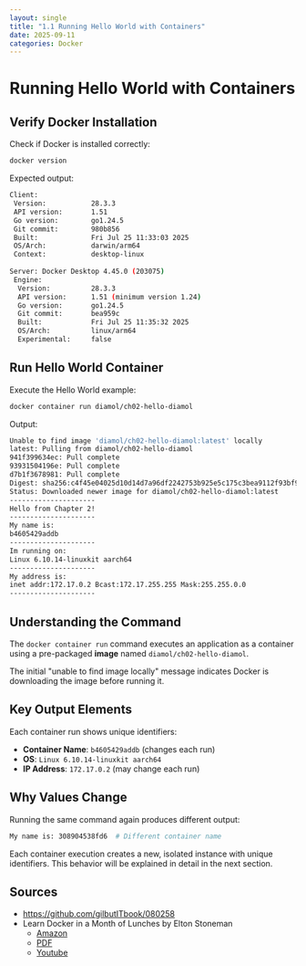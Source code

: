 ```yaml
---
layout: single
title: "1.1 Running Hello World with Containers" 
date: 2025-09-11
categories: Docker
---
```


# Running Hello World with Containers

## Verify Docker Installation

Check if Docker is installed correctly:

```bash
docker version
```

Expected output:

```bash
Client:
 Version:           28.3.3
 API version:       1.51
 Go version:        go1.24.5
 Git commit:        980b856
 Built:             Fri Jul 25 11:33:03 2025
 OS/Arch:           darwin/arm64
 Context:           desktop-linux
  
Server: Docker Desktop 4.45.0 (203075)
 Engine:
  Version:          28.3.3
  API version:      1.51 (minimum version 1.24)
  Go version:       go1.24.5
  Git commit:       bea959c
  Built:            Fri Jul 25 11:35:32 2025
  OS/Arch:          linux/arm64
  Experimental:     false
```

## Run Hello World Container

Execute the Hello World example:

```bash
docker container run diamol/ch02-hello-diamol
```

Output:

```bash
Unable to find image 'diamol/ch02-hello-diamol:latest' locally
latest: Pulling from diamol/ch02-hello-diamol
941f399634ec: Pull complete 
93931504196e: Pull complete 
d7b1f3678981: Pull complete 
Digest: sha256:c4f45e04025d10d14d7a96df2242753b925e5c175c3bea9112f93bf9c55d4474
Status: Downloaded newer image for diamol/ch02-hello-diamol:latest
---------------------
Hello from Chapter 2!
---------------------
My name is:
b4605429addb
---------------------
Im running on:
Linux 6.10.14-linuxkit aarch64
---------------------
My address is:
inet addr:172.17.0.2 Bcast:172.17.255.255 Mask:255.255.0.0
---------------------
```

## Understanding the Command

The `docker container run` command executes an application as a container using a pre-packaged **image** named `diamol/ch02-hello-diamol`.

The initial "unable to find image locally" message indicates Docker is downloading the image before running it.

## Key Output Elements

Each container run shows unique identifiers:

- **Container Name**: `b4605429addb` (changes each run)
- **OS**: `Linux 6.10.14-linuxkit aarch64`
- **IP Address**: `172.17.0.2` (may change each run)

## Why Values Change

Running the same command again produces different output:

```bash
My name is: 308904538fd6  # Different container name
```

Each container execution creates a new, isolated instance with unique identifiers. This behavior will be explained in detail in the next section.

## Sources

- https://github.com/gilbutITbook/080258
- Learn Docker in a Month of Lunches by Elton Stoneman
  - [Amazon](https://www.amazon.com/-/ko/Elton-Stoneman/e/B0759TFV4F/ref=dp_byline_cont_book_1)
  - [PDF](https://pdfcoffee.com/learn-docker-month-lunches-4-pdf-free.html)
  - [Youtube](https://www.youtube.com/@EltonStoneman/playlists)